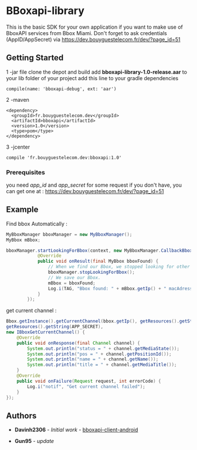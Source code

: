 # BBoxapi-library

This is the basic SDK for your own application if you want to make use of BboxAPI services from Bbox Miami. Don't forget to ask credentials (AppID/AppSecret) via https://dev.bouyguestelecom.fr/dev/?page_id=51

## Getting Started

1 -jar file
clone the depot and build
add **bboxapi-library-1.0-release.aar** to your lib folder of your project
add this line to your gradle dependencies  
````
compile(name: 'bboxapi-debug', ext: 'aar')
````
2 -maven
````
<dependency>
  <groupId>fr.bouyguestelecom.dev</groupId>
  <artifactId>bboxapi</artifactId>
  <version>1.0</version>
  <type>pom</type>
</dependency>
````
3 -jcenter
````
compile 'fr.bouyguestelecom.dev:bboxapi:1.0'
````
### Prerequisites

you need *app_id* and *app_secret* for some request
if you don't have, you can get one at :
https://dev.bouyguestelecom.fr/dev/?page_id=51

## Example

Find bbox Automatically :
```java
MyBboxManager bboxManager = new MyBboxManager();
MyBbox mBbox;

bboxManager.startLookingForBbox(context, new MyBboxManager.CallbackBboxFound() {
            @Override
            public void onResult(final MyBbox bboxFound) {
                // When we find our Bbox, we stopped looking for other Bbox.
                bboxManager.stopLookingForBbox();
                // We save our Bbox.
                mBbox = bboxFound;
                Log.i(TAG, "Bbox found: " + mBbox.getIp() + " macAdress: " + mBbox.getMacAddress());
            }
        });
```

get current channel : 
```java
Bbox.getInstance().getCurrentChannel(bbox.getIp(), getResources().getString(APP_ID),
getResources().getString(APP_SECRET),
new IBboxGetCurrentChannel() {
    @Override
    public void onResponse(final Channel channel) {
        System.out.println("status = " + channel.getMediaState());
        System.out.println("pos = " + channel.getPositionId());
        System.out.println("name = " + channel.getName());
        System.out.println("title = " + channel.getMediaTitle());
    }
    @Override
    public void onFailure(Request request, int errorCode) {
        Log.i("notif", "Get current channel failed");
    }
});
```

## Authors

* **Davinh2306** - *Initial work* - [bboxapi-client-android](https://github.com/BboxLab/bboxapi-client-android)

* **Gun95** - *update*


